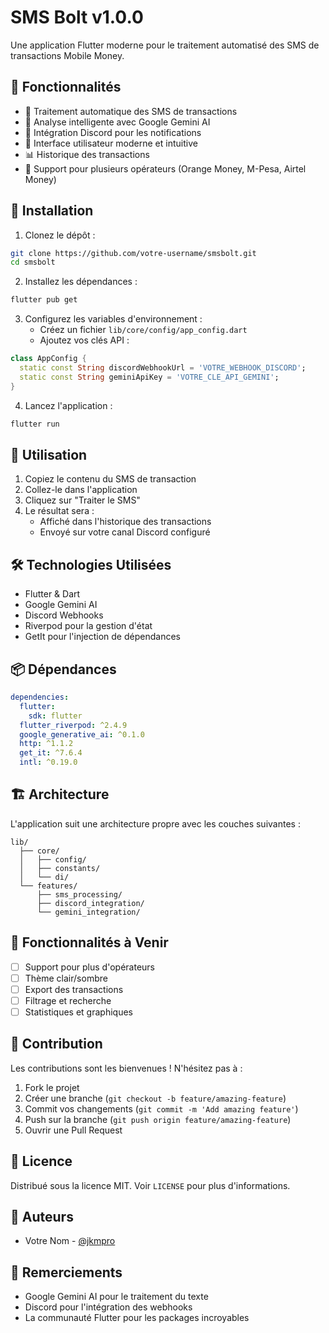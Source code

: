 # SMS Bolt v1.0.0

Une application Flutter moderne pour le traitement automatisé des SMS de transactions Mobile Money.

## 🌟 Fonctionnalités

- 📱 Traitement automatique des SMS de transactions
- 🤖 Analyse intelligente avec Google Gemini AI
- 💬 Intégration Discord pour les notifications
- 🎨 Interface utilisateur moderne et intuitive
- 📊 Historique des transactions
- 🔄 Support pour plusieurs opérateurs (Orange Money, M-Pesa, Airtel Money)

## 🚀 Installation

1. Clonez le dépôt :
```bash
git clone https://github.com/votre-username/smsbolt.git
cd smsbolt
```

2. Installez les dépendances :
```bash
flutter pub get
```

3. Configurez les variables d'environnement :
   - Créez un fichier `lib/core/config/app_config.dart`
   - Ajoutez vos clés API :
```dart
class AppConfig {
  static const String discordWebhookUrl = 'VOTRE_WEBHOOK_DISCORD';
  static const String geminiApiKey = 'VOTRE_CLE_API_GEMINI';
}
```

4. Lancez l'application :
```bash
flutter run
```

## 📱 Utilisation

1. Copiez le contenu du SMS de transaction
2. Collez-le dans l'application
3. Cliquez sur "Traiter le SMS"
4. Le résultat sera :
   - Affiché dans l'historique des transactions
   - Envoyé sur votre canal Discord configuré

## 🛠️ Technologies Utilisées

- Flutter & Dart
- Google Gemini AI
- Discord Webhooks
- Riverpod pour la gestion d'état
- GetIt pour l'injection de dépendances

## 📦 Dépendances

```yaml
dependencies:
  flutter:
    sdk: flutter
  flutter_riverpod: ^2.4.9
  google_generative_ai: ^0.1.0
  http: ^1.1.2
  get_it: ^7.6.4
  intl: ^0.19.0
```

## 🏗️ Architecture

L'application suit une architecture propre avec les couches suivantes :

```
lib/
  ├── core/
  │   ├── config/
  │   ├── constants/
  │   └── di/
  └── features/
      ├── sms_processing/
      ├── discord_integration/
      └── gemini_integration/
```

## 🎯 Fonctionnalités à Venir

- [ ] Support pour plus d'opérateurs
- [ ] Thème clair/sombre
- [ ] Export des transactions
- [ ] Filtrage et recherche
- [ ] Statistiques et graphiques

## 🤝 Contribution

Les contributions sont les bienvenues ! N'hésitez pas à :

1. Fork le projet
2. Créer une branche (`git checkout -b feature/amazing-feature`)
3. Commit vos changements (`git commit -m 'Add amazing feature'`)
4. Push sur la branche (`git push origin feature/amazing-feature`)
5. Ouvrir une Pull Request

## 📄 Licence

Distribué sous la licence MIT. Voir `LICENSE` pour plus d'informations.

## 👥 Auteurs

- Votre Nom - [@jkmpro](https://github.com/jkmpro)

## 🙏 Remerciements

- Google Gemini AI pour le traitement du texte
- Discord pour l'intégration des webhooks
- La communauté Flutter pour les packages incroyables
